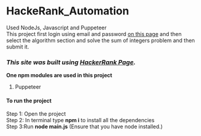 # HackeRank_Automation
Used NodeJs, Javascript and Puppeteer<br/>
This project first login using email and password [on this page](https://www.hackerrank.com/auth/login) and then select the algorithm section and solve the sum of integers problem and then submit it. 
###  _This site was built using [HackerRank Page](https://www.hackerrank.com/auth/login)._<br/>
**One npm modules are used in this project**<br/>
1. Puppeteer<br/>

#### To run the project<br/>
Step 1: Open the project<br/>
Step 2: In terminal type **npm i** to install all the dependencies<br/>
Step 3:Run **node main.js** (Ensure that you have node installed.)<br/>

